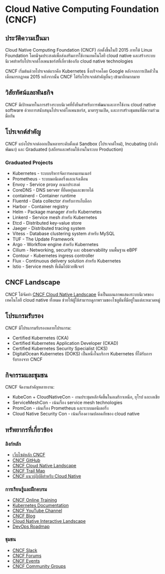 # Cloud Native Computing Foundation (CNCF)

## ประวัติความเป็นมา

Cloud Native Computing Foundation (CNCF) ก่อตั้งขึ้นในปี 2015 ภายใต้ Linux Foundation โดยมีจุดประสงค์เพื่อส่งเสริมการใช้งานเทคโนโลยี cloud native และสร้างระบบนิเวศสำหรับโปรเจกต์โอเพนซอร์สที่เกี่ยวข้องกับ cloud native technologies

CNCF เริ่มต้นด้วยโปรเจกต์แรกคือ Kubernetes ซึ่งบริจาคโดย Google หลังจากการเปิดตัวในเดือนกรกฎาคม 2015 หลังจากนั้น CNCF ได้รับโปรเจกต์สำคัญอื่นๆ เข้ามาอีกมากมาย

## วิสัยทัศน์และพันธกิจ

CNCF มีเป้าหมายในการสร้างระบบนิเวศที่ยั่งยืนสำหรับการพัฒนาและการใช้งาน cloud native software ด้วยการสนับสนุนโปรเจกต์โอเพนซอร์ส, มาตรฐานเปิด, และการสร้างชุมชนที่มีความร่วมมือกัน

## โปรเจกต์สำคัญ

CNCF แบ่งโปรเจกต์ออกเป็นหลายระดับตั้งแต่ Sandbox (โปรเจกต์ใหม่), Incubating (กำลังพัฒนา) และ Graduated (เสถียรและพร้อมใช้งานในระบบ Production)

### Graduated Projects
- Kubernetes - ระบบบริหารจัดการคอนเทนเนอร์
- Prometheus - ระบบมอนิเตอริ่งและแจ้งเตือน
- Envoy - Service proxy อเนกประสงค์
- CoreDNS - DNS server ที่ยืดหยุ่นและขยายได้
- containerd - Container runtime
- Fluentd - Data collector สำหรับการเก็บล็อก
- Harbor - Container registry
- Helm - Package manager สำหรับ Kubernetes
- Linkerd - Service mesh สำหรับ Kubernetes
- Etcd - Distributed key-value store
- Jaeger - Distributed tracing system
- Vitess - Database clustering system สำหรับ MySQL
- TUF - The Update Framework
- Argo - Workflow engine สำหรับ Kubernetes
- Cilium - Networking, security และ observability บนพื้นฐาน eBPF
- Contour - Kubernetes ingress controller
- Flux - Continuous delivery solution สำหรับ Kubernetes
- Istio - Service mesh ที่เต็มไปด้วยฟีเจอร์

## CNCF Landscape

CNCF ได้จัดทำ [CNCF Cloud Native Landscape](https://landscape.cncf.io/) ซึ่งเป็นแผนภาพแสดงระบบนิเวศของเทคโนโลยี cloud native ทั้งหมด ช่วยให้ผู้ใช้สามารถดูภาพรวมของโซลูชันที่มีอยู่ในแต่ละหมวดหมู่

## โปรแกรมรับรอง

CNCF มีโปรแกรมรับรองหลายโปรแกรม:
- Certified Kubernetes (CKA)
- Certified Kubernetes Application Developer (CKAD)
- Certified Kubernetes Security Specialist (CKS)
- DigitalOcean Kubernetes (DOKS) เป็นหนึ่งในบริการ Kubernetes ที่ได้รับการรับรองจาก CNCF

## กิจกรรมและชุมชน

CNCF จัดงานสำคัญหลายงาน:
- KubeCon + CloudNativeCon - งานประชุมหลักจัดขึ้นในอเมริกาเหนือ, ยุโรป และเอเชีย
- ServiceMeshCon - เน้นเรื่อง service mesh technologies
- PromCon - เน้นเรื่อง Prometheus และระบบมอนิเตอริ่ง
- Cloud Native Security Con - เน้นเรื่องความปลอดภัยของ cloud native

## ทรัพยากรที่เกี่ยวข้อง

### ลิงก์หลัก
- [เว็บไซต์หลัก CNCF](https://www.cncf.io/)
- [CNCF GitHub](https://github.com/cncf)
- [CNCF Cloud Native Landscape](https://landscape.cncf.io/)
- [CNCF Trail Map](https://github.com/cncf/trailmap)
- [CNCF แนวปฏิบัติสำหรับ Cloud Native](https://www.cncf.io/projects/)

### การเรียนรู้และฝึกอบรม
- [CNCF Online Training](https://www.cncf.io/certification/training/)
- [Kubernetes Documentation](https://kubernetes.io/docs/home/)
- [CNCF YouTube Channel](https://www.youtube.com/c/CloudNativeComputingFoundation)
- [CNCF Blog](https://www.cncf.io/blog/)
- [Cloud Native Interactive Landscape](https://landscape.cncf.io/)
- [DevOps Roadmap](https://roadmap.sh/devops)


### ชุมชน
- [CNCF Slack](https://slack.cncf.io/)
- [CNCF Forums](https://discuss.cncf.io/)
- [CNCF Events](https://www.cncf.io/events/)
- [CNCF Community Groups](https://community.cncf.io/)

